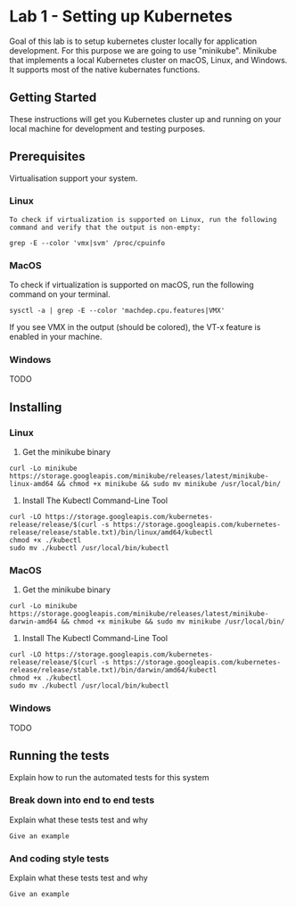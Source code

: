 # Lab 1 - Setting up Kubernetes
Goal of this lab is to setup kubernetes cluster locally for application development. For this purpose we are going to use "minikube". Minikube that implements a local Kubernetes cluster on macOS, Linux, and Windows. It supports most of the native kubernates functions.

## Getting Started

These instructions will get you Kubernetes cluster up and running on your local machine for development and testing purposes. 

## Prerequisites

Virtualisation support your system. 

### Linux
    To check if virtualization is supported on Linux, run the following command and verify that the output is non-empty:
```
grep -E --color 'vmx|svm' /proc/cpuinfo
```
### MacOS
To check if virtualization is supported on macOS, run the following command on your terminal.
```
sysctl -a | grep -E --color 'machdep.cpu.features|VMX' 
```
If you see VMX in the output (should be colored), the VT-x feature is enabled in your machine.

### Windows 

TODO

## Installing

### Linux

1. Get the minikube binary 
```
curl -Lo minikube https://storage.googleapis.com/minikube/releases/latest/minikube-linux-amd64 && chmod +x minikube && sudo mv minikube /usr/local/bin/
```
1. Install The Kubectl Command-Line Tool
```
curl -LO https://storage.googleapis.com/kubernetes-release/release/$(curl -s https://storage.googleapis.com/kubernetes-release/release/stable.txt)/bin/linux/amd64/kubectl
chmod +x ./kubectl
sudo mv ./kubectl /usr/local/bin/kubectl
```

### MacOS
1. Get the minikube binary 
```
curl -Lo minikube https://storage.googleapis.com/minikube/releases/latest/minikube-darwin-amd64 && chmod +x minikube && sudo mv minikube /usr/local/bin/
```
1. Install The Kubectl Command-Line Tool
```
curl -LO https://storage.googleapis.com/kubernetes-release/release/$(curl -s https://storage.googleapis.com/kubernetes-release/release/stable.txt)/bin/darwin/amd64/kubectl
chmod +x ./kubectl
sudo mv ./kubectl /usr/local/bin/kubectl
```
### Windows 

TODO
## Running the tests

Explain how to run the automated tests for this system

### Break down into end to end tests

Explain what these tests test and why

```
Give an example
```

### And coding style tests

Explain what these tests test and why

```
Give an example
```
